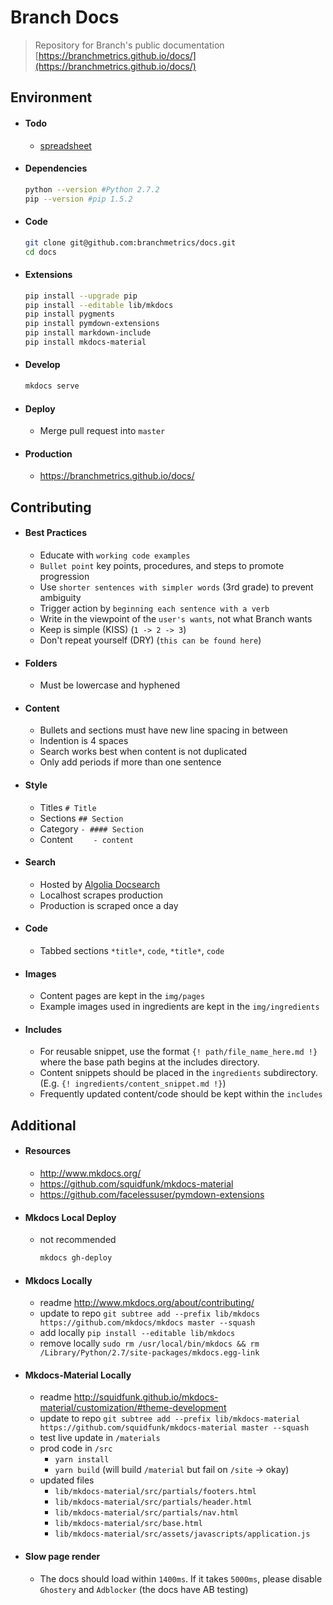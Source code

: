 # Branch Docs

> Repository for Branch's public documentation [https://branchmetrics.github.io/docs/](https://branchmetrics.github.io/docs/)

## Environment

- #### Todo

  - [spreadsheet](https://docs.google.com/spreadsheets/d/11Sh4KuBl93ZRzT8F2R4O5SPskgTk2JpcEOKmszVaq5k/edit#gid=1507731216)

- #### Dependencies

    ```bash
    python --version #Python 2.7.2
    pip --version #pip 1.5.2
    ```

- #### Code

    ```bash
    git clone git@github.com:branchmetrics/docs.git
    cd docs
    ```

- #### Extensions

    ```bash
    pip install --upgrade pip
    pip install --editable lib/mkdocs
    pip install pygments
    pip install pymdown-extensions
    pip install markdown-include
    pip install mkdocs-material
    ```

- #### Develop

    ```bash
    mkdocs serve
    ```

- #### Deploy

    - Merge pull request into `master`

- #### Production

    - https://branchmetrics.github.io/docs/

## Contributing

- #### Best Practices
    - Educate with `working code examples`
    - `Bullet point` key points, procedures, and steps to promote progression
    - Use `shorter sentences with simpler words` (3rd grade) to prevent ambiguity 
    - Trigger action by `beginning each sentence with a verb`
    - Write in the viewpoint of the `user's wants`, not what Branch wants
    - Keep is simple (KISS) (`1 -> 2 -> 3`)
    - Don't repeat yourself (DRY) (`this can be found here`)

- #### Folders
    - Must be lowercase and hyphened

- #### Content
    - Bullets and sections must have new line spacing in between
    - Indention is 4 spaces
    - Search works best when content is not duplicated
    - Only add periods if more than one sentence

- #### Style
    - Titles `# Title`
    - Sections `## Section` 
    - Category `- #### Section` 
    - Content `    - content` 

- #### Search
    - Hosted by [Algolia Docsearch](https://community.algolia.com/docsearch/)
    - Localhost scrapes production
    - Production is scraped once a day

- #### Code
    - Tabbed sections `*title*`, `code`, `*title*`, `code`

- #### Images
    - Content pages are kept in the `img/pages`
    - Example images used in ingredients are kept in the `img/ingredients`

- #### Includes
    - For reusable snippet, use the format `{! path/file_name_here.md !}` where the base path begins at the includes directory.
    - Content snippets should be placed in the `ingredients` subdirectory. (E.g. `{! ingredients/content_snippet.md !}`)
    - Frequently updated content/code should be kept within the `includes`

## Additional

- #### Resources
    - http://www.mkdocs.org/
    - https://github.com/squidfunk/mkdocs-material
    - https://github.com/facelessuser/pymdown-extensions

- #### Mkdocs Local Deploy

    - not recommended

      ```bash
      mkdocs gh-deploy
      ```

- ####  Mkdocs Locally
    - readme http://www.mkdocs.org/about/contributing/
    - update to repo `git subtree add --prefix lib/mkdocs https://github.com/mkdocs/mkdocs master --squash`
    - add locally `pip install --editable lib/mkdocs`
    - remove locally `sudo rm /usr/local/bin/mkdocs && rm /Library/Python/2.7/site-packages/mkdocs.egg-link`

- #### Mkdocs-Material Locally
    - readme http://squidfunk.github.io/mkdocs-material/customization/#theme-development
    - update to repo `git subtree add --prefix lib/mkdocs-material https://github.com/squidfunk/mkdocs-material master --squash`
    - test live update in `/materials` 
    - prod code in `/src`
        - `yarn install` 
        - `yarn build` (will build `/material` but fail on `/site` -> okay)
    -  updated files
        - `lib/mkdocs-material/src/partials/footers.html`
        - `lib/mkdocs-material/src/partials/header.html`
        - `lib/mkdocs-material/src/partials/nav.html`
        - `lib/mkdocs-material/src/base.html`
        - `lib/mkdocs-material/src/assets/javascripts/application.js`

- #### Slow page render

  - The docs should load within `1400ms`. If it takes `5000ms`, please disable `Ghostery` and `Adblocker` (the docs have AB testing)
